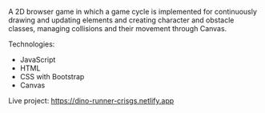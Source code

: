 A 2D browser game in which a game cycle is implemented for continuously drawing and updating elements and creating character and obstacle classes, managing collisions and their movement through Canvas.

Technologies: 
- JavaScript 
- HTML 
- CSS with Bootstrap
- Canvas

Live project: https://dino-runner-crisgs.netlify.app
